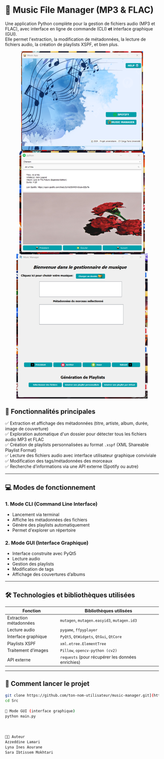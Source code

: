 # 🎵 Music File Manager (MP3 & FLAC)

Une application Python complète pour la gestion de fichiers audio (MP3 et FLAC), avec interface en ligne de commande (CLI) **et** interface graphique (GUI).  
Elle permet l'extraction, la modification de métadonnées, la lecture de fichiers audio, la création de playlists XSPF, et bien plus.

<img src="images/1.png" alt="Screenshot" style="display: block; margin: 0 auto; zoom: 50%;" />
<img src="images/2.png" alt="Screenshot" style="display: block; margin: 0 auto; zoom: 50%;" />
<img src="images/3.png" alt="Screenshot" style="display: block; margin: 0 auto; zoom: 50%;" />

## 📌 Fonctionnalités principales

✅ Extraction et affichage des métadonnées (titre, artiste, album, durée, image de couverture)  
✅ Exploration automatique d'un dossier pour détecter tous les fichiers audio MP3 et FLAC  
✅ Création de playlists personnalisées au format `.xspf` (XML Shareable Playlist Format)  
✅ Lecture des fichiers audio avec interface utilisateur graphique conviviale  
✅ Modification des tags/métadonnées des morceaux  
✅ Recherche d’informations via une API externe (Spotify ou autre)  

---

## 💻 Modes de fonctionnement

### 1. Mode CLI (Command Line Interface)
- Lancement via terminal
- Affiche les métadonnées des fichiers
- Génère des playlists automatiquement
- Permet d'explorer un répertoire

### 2. Mode GUI (Interface Graphique)
- Interface construite avec PyQt5
- Lecture audio
- Gestion des playlists
- Modification de tags
- Affichage des couvertures d’albums

---

## 🛠️ Technologies et bibliothèques utilisées

| Fonction                        | Bibliothèques utilisées                                      |
|---------------------------------|---------------------------------------------------------------|
| Extraction métadonnées         | `mutagen`, `mutagen.easyid3`, `mutagen.id3`                  |
| Lecture audio                  | `pygame`, `ffpyplayer`                                       |
| Interface graphique            | `PyQt5`, `QtWidgets`, `QtGui`, `QtCore`                      |
| Playlists XSPF                 | `xml.etree.ElementTree`                                      |
| Traitement d’images            | `Pillow`, `opencv-python (cv2)`                              |
| API externe                    | `requests` (pour récupérer les données enrichies)            |

---


## 🚀 Comment lancer le projet

```bash
git clone https://github.com/ton-nom-utilisateur/music-manager.git](https://github.com/LamariAzzeddine/Music-manager.git
cd Src

🎨 Mode GUI (interface graphique)
python main.py



🧑‍💻 Auteur
Azzeddine Lamari
Lyna Ines Aourane
Sara Ibtissem Mokhtari
 
